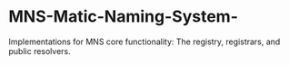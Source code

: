 # MNS-Matic-Naming-System-
Implementations for MNS core functionality: The registry, registrars, and public resolvers.
